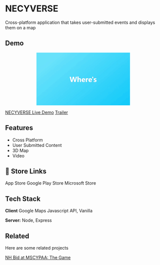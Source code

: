 
# NECYVERSE

Cross-platform application that takes user-submitted events and displays them on a map


## Demo

<p align="center">
<img src="https://github.com/mkostandin/mkostandin/blob/main/necyverse-gif.gif" style="display:block;margin:auto;" alt="NECYVERSE" width="60%"/>
</p>

<a href="https://www.bring-necypaa-to-nh.org" target="_blank">NECYVERSE Live Demo</a>
<a href="https://youtu.be/cJE5qA_ihGk" target="_blank">Trailer</a>
## Features

- Cross Platform
- User Submitted Content
- 3D Map
- Video


## 🔗 Store Links
App Store
Google Play Store
Microsoft Store

## Tech Stack

**Client** Google Maps Javascript API, Vanilla

**Server:** Node, Express


## Related

Here are some related projects

[NH Bid at MSCYPAA: The Game](https://github.com/matiassingers/awesome-readme)

